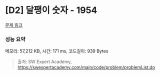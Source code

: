# [D2] 달팽이 숫자 - 1954 

[문제 링크](https://swexpertacademy.com/main/code/problem/problemDetail.do?contestProbId=AV5PobmqAPoDFAUq) 

### 성능 요약

메모리: 57,212 KB, 시간: 171 ms, 코드길이: 939 Bytes



> 출처: SW Expert Academy, https://swexpertacademy.com/main/code/problem/problemList.do
